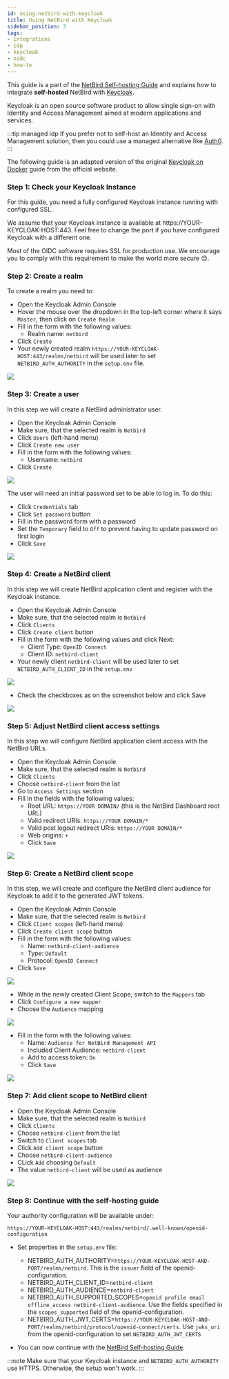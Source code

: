 ```yaml
---
id: using-netbird-with-keycloak
title: Using NetBird with Keycloak
sidebar_position: 3
tags:
- integrations
- idp
- keycloak
- oidc
- how-to
---
```


This guide is a part of the [NetBird Self-hosting Guide](/getting-started/self-hosting) and explains how to integrate 
**self-hosted** NetBird with [Keycloak](https://www.keycloak.org/).

Keycloak is an open source software product to allow single sign-on with Identity and Access Management aimed at modern applications and services.

:::tip managed idp
If you prefer not to self-host an Identity and Access Management solution, then you could use a managed alternative like
[Auth0](/integrations/identity-providers/self-hosted/using-netbird-with-auth0).
:::

The following guide is an adapted version of the original
[Keycloak on Docker](https://www.keycloak.org/getting-started/getting-started-docker) guide from the official website.

### Step 1: Check your Keycloak Instance

For this guide, you need a fully configured Keycloak instance running with configured SSL.

We assume that your Keycloak instance is available at https://YOUR-KEYCLOAK-HOST:443. 
Feel free to change the port if you have configured Keycloak with a different one.

Most of the OIDC software requires SSL for production use. 
We encourage you to comply with this requirement to make the world more secure 😊.

### Step 2: Create a realm

To create a realm you need to:

- Open the Keycloak Admin Console
- Hover the mouse over the dropdown in the top-left corner where it says `Master`, then click on `Create Realm`
- Fill in the form with the following values:
  - Realm name: `netbird`
- Click `Create`
- Your newly created realm `https://YOUR-KEYCLOAK-HOST:443/realms/netbird` will be used later to set `NETBIRD_AUTH_AUTHORITY` in the `setup.env` file.

![](/img/integrations/identity-providers/self-hosted/keycloak-create-realm.png)

### Step 3: Create a user

In this step we will create a NetBird administrator user.

- Open the Keycloak Admin Console
- Make sure, that the selected realm is `Netbird`
- Click `Users` (left-hand menu)
- Click `Create new user`
- Fill in the form with the following values:
  - Username: `netbird`
- Click `Create`

![](/img/integrations/identity-providers/self-hosted/keycloak-create-user.png)

The user will need an initial password set to be able to log in. To do this:
- Click `Credentials` tab
- Click `Set password` button
- Fill in the password form with a password
- Set the `Temporary` field to `Off` to prevent having to update password on first login
- Click `Save`

![](/img/integrations/identity-providers/self-hosted/keycloak-set-password.png)

### Step 4: Create a NetBird client

In this step we will create NetBird application client and register with the Keycloak instance.

- Open the Keycloak Admin Console
- Make sure, that the selected realm is `Netbird`
- Click `Clients`
- Click `Create client` button
- Fill in the form with the following values and click Next:
  - Client Type: `OpenID Connect`
  - Client ID: `netbird-client`
- Your newly client `netbird-client` will be used later to set `NETBIRD_AUTH_CLIENT_ID` in the `setup.env`

![](/img/integrations/identity-providers/self-hosted/keycloak-create-client.png)

- Check the checkboxes as on the screenshot below and click Save

![](/img/integrations/identity-providers/self-hosted/keycloak-enable-auth.png)

### Step 5: Adjust NetBird client access settings

In this step we will configure NetBird application client access with the NetBird URLs.

- Open the Keycloak Admin Console
- Make sure, that the selected realm is `Netbird`
- Click `Clients`
- Choose `netbird-client` from the list
- Go to `Access Settings` section
- Fill in the fields with the following values:
  - Root URL: `https://YOUR DOMAIN/` (this is the NetBird Dashboard root URL)
  - Valid redirect URIs: `https://YOUR DOMAIN/*`
  - Valid post logout redirect URIs: `https://YOUR DOMAIN/*`
  - Web origins: `+`
  - Click `Save`

![](/img/integrations/identity-providers/self-hosted/keycloak-access-settings.png)

### Step 6: Create a NetBird client scope

In this step, we will create and configure the NetBird client audience for Keycloak to add it to the generated JWT tokens.

- Open the Keycloak Admin Console
- Make sure, that the selected realm is `Netbird`
- Click `Client scopes` (left-hand menu)
- Click `Create client scope` button
- Fill in the form with the following values:
  - Name: `netbird-client-audience`
  - Type: `Default`
  - Protocol: `OpenID Connect`
- Click `Save`

![](/img/integrations/identity-providers/self-hosted/keycloak-create-client-scope.png)

- While in the newly created Client Scope, switch to the `Mappers` tab
- Click `Configure a new mapper`
- Choose the `Audience` mapping

![](/img/integrations/identity-providers/self-hosted/keycloak-configure-audience-mapper.png)

- Fill in the form with the following values:
  - Name: `Audience for NetBird Management API`
  - Included Client Audience: `netbird-client`
  - Add to access token: `On`
  - Click `Save`

![](/img/integrations/identity-providers/self-hosted/keycloak-configure-audience-mapper-2.png)

### Step 7: Add client scope to NetBird client

- Open the Keycloak Admin Console
- Make sure, that the selected realm is `Netbird`
- Click `Clients`
- Choose `netbird-client` from the list
- Switch to `Client scopes` tab
- Click `Add client scope` button
- Choose `netbird-client-audience`
- CLick `Add` choosing `Default`
- The value `netbird-client` will be used as audience 

![](/img/integrations/identity-providers/self-hosted/keycloack-add-client-scope.png)

### Step 8: Continue with the self-hosting guide

Your authority configuration will be available under:
```
https://YOUR-KEYCLOAK-HOST:443/realms/netbird/.well-known/openid-configuration
```

- Set properties in the `setup.env` file:
  - NETBIRD_AUTH_AUTHORITY=`https://YOUR-KEYCLOAK-HOST-AND-PORT/realms/netbird`. This is the `issuer` field of the openid-configuration.
  - NETBIRD_AUTH_CLIENT_ID=`netbird-client`
  - NETBIRD_AUTH_AUDIENCE=`netbird-client`
  - NETBIRD_AUTH_SUPPORTED_SCOPES=`openid profile email offline_access netbird-client-audience`. Use the fields specified in the `scopes_supported` field of the openid-configuration.
  - NETBIRD_AUTH_JWT_CERTS=`https://YOUR-KEYCLOAK-HOST-AND-PORT/realms/netbird/protocol/openid-connect/certs`. Use `jwks_uri` from the openid-configuration to set `NETBIRD_AUTH_JWT_CERTS`

- You can now continue with the [NetBird Self-hosting Guide](/getting-started/self-hosting#step-3-configure-identity-provider).

:::note
Make sure that your Keycloak instance and `NETBIRD_AUTH_AUTHORITY` use HTTPS. Otherwise, the setup won't work.
:::